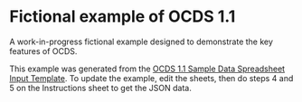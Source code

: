 # Fictional example of OCDS 1.1

A work-in-progress fictional example designed to demonstrate the key features of OCDS.

This example was generated from the [OCDS 1.1 Sample Data Spreadsheet Input Template](https://docs.google.com/spreadsheets/d/1P-q5S8-WUxYT6t8uVuZDvnGfsl39DhhZV_GvgR1GKHk/edit#gid=159397949). To update the example, edit the sheets, then do steps 4 and 5 on the Instructions sheet to get the JSON data.
